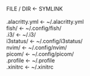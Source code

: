 FILE / DIR	<-	SYMLINK<br>
<br>
.alacritty.yml	<-	~/.alacritty.yml<br>
fish/		<-	~/.config/fish/<br>
.i3/		<-	~/.i3/<br>
i3status/	<-	~/.config/i3status/<br>
nvim/		<-	~/.config/nvim/<br>
picom/		<-	~/.config/picom/<br>
.profile	<-	~/.profile<br>
.xinitrc	<-	~/.xinitrc<br>
